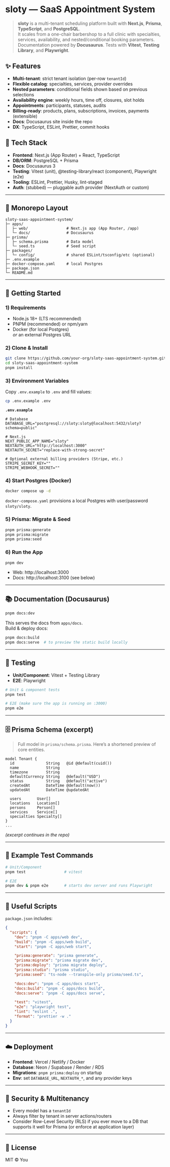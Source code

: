 # sloty — SaaS Appointment System

> **sloty** is a multi-tenant scheduling platform built with **Next.js**, **Prisma**, **TypeScript**, and **PostgreSQL**.  
> It scales from a one-chair barbershop to a full clinic with specialties, services, availability, and nested/conditional booking parameters.  
> Documentation powered by **Docusaurus**. Tests with **Vitest**, **Testing Library**, and **Playwright**.

## ✨ Features

- **Multi-tenant**: strict tenant isolation (per-row `tenantId`)
- **Flexible catalog**: specialties, services, provider overrides
- **Nested parameters**: conditional fields shown based on previous selections
- **Availability engine**: weekly hours, time off, closures, slot holds
- **Appointments**: participants, statuses, audits
- **Billing-ready**: products, plans, subscriptions, invoices, payments (extensible)
- **Docs**: Docusaurus site inside the repo
- **DX**: TypeScript, ESLint, Prettier, commit hooks

## 🧰 Tech Stack

- **Frontend**: Next.js (App Router) + React, TypeScript
- **DB/ORM**: PostgreSQL + Prisma
- **Docs**: Docusaurus 3
- **Testing**: Vitest (unit), @testing-library/react (component), Playwright (e2e)
- **Tooling**: ESLint, Prettier, Husky, lint-staged
- **Auth**: (stubbed) — pluggable auth provider (NextAuth or custom)

---

## 📁 Monorepo Layout

```
sloty-saas-appointment-system/
├─ apps/
│  ├─ web/                 # Next.js app (App Router, /app)
│  └─ docs/                # Docusaurus
├─ prisma/
│  ├─ schema.prisma        # Data model
│  └─ seed.ts              # Seed script
├─ packages/
│  └─ config/              # shared ESLint/tsconfig/etc (optional)
├─ .env.example
├─ docker-compose.yaml     # local Postgres
├─ package.json
└─ README.md
```

---

## 🚀 Getting Started

### 1) Requirements

- Node.js 18+ (LTS recommended)
- PNPM (recommended) or npm/yarn
- Docker (for local Postgres)  
  _or_ an external Postgres URL

### 2) Clone & Install

```bash
git clone https://github.com/your-org/sloty-saas-appointment-system.git
cd sloty-saas-appointment-system
pnpm install
```

### 3) Environment Variables

Copy `.env.example` to `.env` and fill values:

```bash
cp .env.example .env
```

**`.env.example`**

```
# Database
DATABASE_URL="postgresql://sloty:sloty@localhost:5432/sloty?schema=public"

# Next.js
NEXT_PUBLIC_APP_NAME="sloty"
NEXTAUTH_URL="http://localhost:3000"
NEXTAUTH_SECRET="replace-with-strong-secret"

# Optional external billing providers (Stripe, etc.)
STRIPE_SECRET_KEY=""
STRIPE_WEBHOOK_SECRET=""
```

### 4) Start Postgres (Docker)

```bash
docker compose up -d
```

`docker-compose.yaml` provisions a local Postgres with user/password `sloty/sloty`.

### 5) Prisma: Migrate & Seed

```bash
pnpm prisma:generate
pnpm prisma:migrate
pnpm prisma:seed
```

### 6) Run the App

```bash
pnpm dev
```

- Web: http://localhost:3000  
- Docs: http://localhost:3100 (see below)

---

## 📚 Documentation (Docusaurus)

```bash
pnpm docs:dev
```

This serves the docs from `apps/docs`.  
Build & deploy docs:

```bash
pnpm docs:build
pnpm docs:serve  # to preview the static build locally
```

---

## 🧪 Testing

- **Unit/Component**: Vitest + Testing Library
- **E2E**: Playwright

```bash
# Unit & component tests
pnpm test

# E2E (make sure the app is running on :3000)
pnpm e2e
```

---

## 🗄 Prisma Schema (excerpt)

> Full model in `prisma/schema.prisma`. Here’s a shortened preview of core entities.

```prisma
model Tenant {
  id              String   @id @default(cuid())
  name            String
  timezone        String
  defaultCurrency String   @default("USD")
  status          String   @default("active")
  createdAt       DateTime @default(now())
  updatedAt       DateTime @updatedAt

  users       User[]
  locations   Location[]
  persons     Person[]
  services    Service[]
  specialties Specialty[]
}
...
```
_(excerpt continues in the repo)_

---

## 🧪 Example Test Commands

```bash
# Unit/Component
pnpm test                 # vitest

# E2E
pnpm dev & pnpm e2e       # starts dev server and runs Playwright
```

---

## 🧱 Useful Scripts

`package.json` includes:

```json
{
  "scripts": {
    "dev": "pnpm -C apps/web dev",
    "build": "pnpm -C apps/web build",
    "start": "pnpm -C apps/web start",

    "prisma:generate": "prisma generate",
    "prisma:migrate": "prisma migrate dev",
    "prisma:deploy": "prisma migrate deploy",
    "prisma:studio": "prisma studio",
    "prisma:seed": "ts-node --transpile-only prisma/seed.ts",

    "docs:dev": "pnpm -C apps/docs start",
    "docs:build": "pnpm -C apps/docs build",
    "docs:serve": "pnpm -C apps/docs serve",

    "test": "vitest",
    "e2e": "playwright test",
    "lint": "eslint .",
    "format": "prettier -w ."
  }
}
```

---

## ☁️ Deployment

- **Frontend**: Vercel / Netlify / Docker
- **Database**: Neon / Supabase / Render / RDS
- **Migrations**: `pnpm prisma:deploy` on startup
- **Env**: set `DATABASE_URL`, `NEXTAUTH_*`, and any provider keys

---

## 🔐 Security & Multitenancy

- Every model has a `tenantId`
- Always filter by tenant in server actions/routers
- Consider Row-Level Security (RLS) if you ever move to a DB that supports it well for Prisma (or enforce at application layer)

---

## 📄 License

MIT © You

